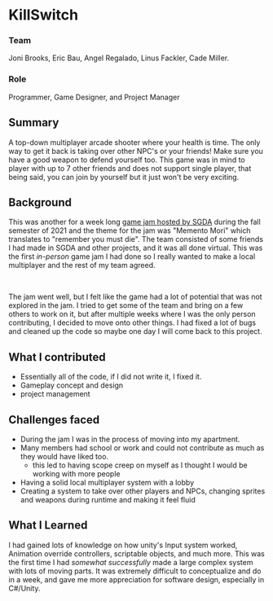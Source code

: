# KillSwitch

### Team

Joni Brooks, Eric Bau, Angel Regalado, Linus Fackler, Cade Miller.

### Role

Programmer, Game Designer, and Project Manager

## Summary

A top-down multiplayer arcade shooter where your health is time. The only way to get it back is taking over other NPC's or your friends! Make sure you have a good weapon to defend yourself too. This game was in mind to player with up to 7 other friends and does not support single player, that being said, you can join by yourself but it just won't be very exciting.

## Background

This was another for a week long [game jam hosted by SGDA](https://itch.io/jam/sgda-fall-2021-jam) during the fall semester of 2021 and the theme for the jam was "Memento Mori" which translates to "remember you must die". The team consisted of some friends I had made in SGDA and other projects, and it was all done virtual. This was the first _in-person_ game jam I had done so I really wanted to make a local multiplayer and the rest of my team agreed.

<br>

The jam went well, but I felt like the game had a lot of potential that was not explored in the jam. I tried to get some of the team and bring on a few others to work on it, but after multiple weeks where I was the only person contributing, I decided to move onto other things. I had fixed a lot of bugs and cleaned up the code so maybe one day I will come back to this project.

## What I contributed

-   Essentially all of the code, if I did not write it, I fixed it.
-   Gameplay concept and design
-   project management

## Challenges faced

-   During the jam I was in the process of moving into my apartment.
-   Many members had school or work and could not contribute as much as they would have liked too.
    -   this led to having scope creep on myself as I thought I would be working with more people
-   Having a solid local multiplayer system with a lobby
-   Creating a system to take over other players and NPCs, changing sprites and weapons during runtime and making it feel fluid

## What I Learned

I had gained lots of knowledge on how unity's Input system worked, Animation override controllers, scriptable objects, and much more. This was the first time I had _somewhat successfully_ made a large complex system with lots of moving parts. It was extremely difficult to conceptualize and do in a week, and gave me more appreciation for software design, especially in C#/Unity.
